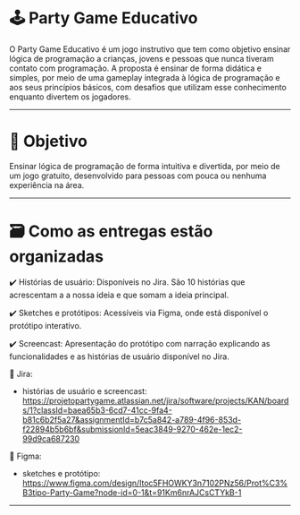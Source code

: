 # 🕹️ Party Game Educativo

O Party Game Educativo é um jogo instrutivo que tem como objetivo ensinar lógica de programação a crianças, jovens e pessoas que nunca tiveram contato com programação. A proposta é ensinar de forma didática e simples, por meio de uma gameplay integrada à lógica de programação e aos seus princípios básicos, com desafios que utilizam esse conhecimento enquanto divertem os jogadores.

---

# 🚩 Objetivo

Ensinar lógica de programação de forma intuitiva e divertida, por meio de um jogo gratuito, desenvolvido para pessoas com pouca ou nenhuma experiência na área.

---

# 🗃️ Como as entregas estão organizadas

✔️ Histórias de usuário: Disponíveis no Jira. São 10 histórias que acrescentam a a nossa ideia e que somam a ideia principal.

✔️ Sketches e protótipos: Acessíveis via Figma, onde está disponível o protótipo interativo.

✔️ Screencast: Apresentação do protótipo com narração explicando as funcionalidades e as histórias de usuário disponível no Jira.

🔗 Jira:

* histórias de usuário e screencast:
https://projetopartygame.atlassian.net/jira/software/projects/KAN/boards/1?classId=baea65b3-6cd7-41cc-9fa4-b81c6b2f5a27&assignmentId=b7c5a842-a789-4f96-853d-f22894b5b6bf&submissionId=5eac3849-9270-462e-1ec2-99d9ca687230

🔗 Figma:

* sketches e protótipo:
https://www.figma.com/design/ltoc5FHOWKY3n7102PNz56/Prot%C3%B3tipo-Party-Game?node-id=0-1&t=91Km6nrAJCsCTYkB-1

---
